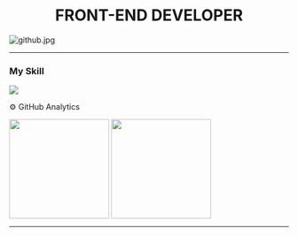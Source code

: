 
<h1 align="center" >FRONT-END DEVELOPER</h1 >

![github.jpg](https://i.postimg.cc/P5PPLVFr/github.jpg)
<hr>


### My Skill
<img src="https://skillicons.dev/icons?i=js,html,css,ts,react,tailwind,astro,)](https://skillicons.dev" >

⚙️ GitHub Analytics
<div >
  <img height="180em" align="center"  src="https://github-readme-stats.vercel.app/api?username=MarcosApodaca&theme=dark&show_icons=true&hide_border=true&count_private=true&bg_color=#26221f"/>
  <img height="180em" align="center"  src="https://github-readme-stats.vercel.app/api/top-langs/?username=MarcosApodaca&theme=dark&show_icons=true&hide_border=true&layout=compact&bg_color=#26221f"/>
</div>
<hr>
